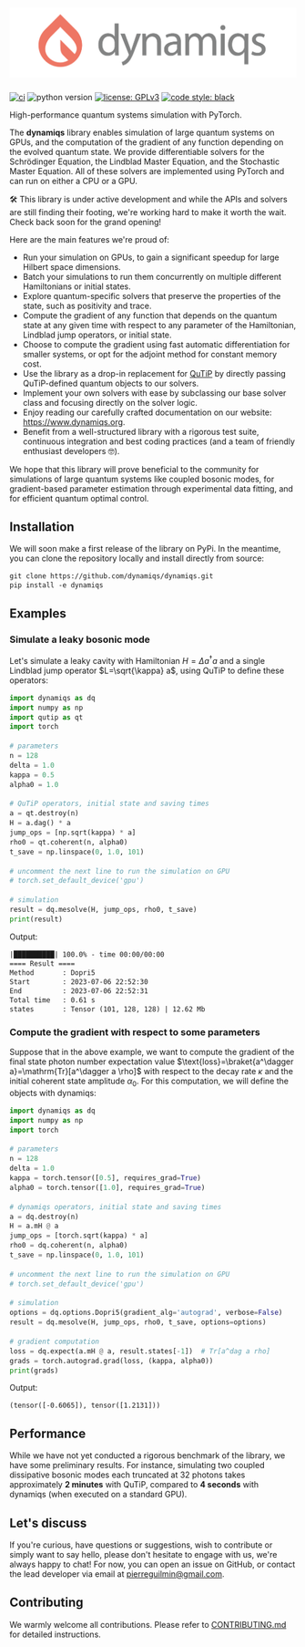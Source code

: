 <h1 align="center">
    <img src="./docs/media/dynamiqs_logo.png" width="520" alt="dynamiqs library logo">
</h1>

[![ci](https://github.com/dynamiqs/dynamiqs/actions/workflows/ci.yml/badge.svg)](https://github.com/dynamiqs/dynamiqs/actions/workflows/ci.yml)  ![python version](https://img.shields.io/badge/python-3.8%2B-blue) [![license: GPLv3](https://img.shields.io/badge/license-GPLv3-yellow)](./LICENSE) [![code style: black](https://img.shields.io/badge/code%20style-black-000000.svg)](https://github.com/psf/black)

<!-- PyTorch implementation of differentiable quantum dynamics solvers. -->
<!-- Differentiable Quantum Solvers -->

High-performance quantum systems simulation with PyTorch.

The **dynamiqs** library enables simulation of large quantum systems on GPUs, and the computation of the gradient of any function depending on the evolved quantum state. We provide differentiable solvers for the Schrödinger Equation, the Lindblad Master Equation, and the Stochastic Master Equation. All of these solvers are implemented using PyTorch and can run on either a CPU or a GPU.

:hammer_and_wrench: This library is under active development and while the APIs and solvers are still finding their footing, we're working hard to make it worth the wait. Check back soon for the grand opening!

Here are the main features we're proud of:

- Run your simulation on GPUs, to gain a significant speedup for large Hilbert space dimensions.
- Batch your simulations to run them concurrently on multiple different Hamiltonians or initial states.
- Explore quantum-specific solvers that preserve the properties of the state, such as positivity and trace.
- Compute the gradient of any function that depends on the quantum state at any given time with respect to any parameter of the Hamiltonian, Lindblad jump operators, or initial state.
- Choose to compute the gradient using fast automatic differentiation for smaller systems, or opt for the adjoint method for constant memory cost.
- Use the library as a drop-in replacement for [QuTiP](https://qutip.org/) by directly passing QuTiP-defined quantum objects to our solvers.
- Implement your own solvers with ease by subclassing our base solver class and focusing directly on the solver logic.
- Enjoy reading our carefully crafted documentation on our website: <https://www.dynamiqs.org>.
- Benefit from a well-structured library with a rigorous test suite, continuous integration and best coding practices (and a team of friendly enthusiast developers :nerd_face:).

We hope that this library will prove beneficial to the community for simulations of large quantum systems like coupled bosonic modes, for gradient-based parameter estimation through experimental data fitting, and for efficient quantum optimal control.

## Installation

We will soon make a first release of the library on PyPi. In the meantime, you can clone the repository locally and install directly from source:

```shell
git clone https://github.com/dynamiqs/dynamiqs.git
pip install -e dynamiqs
```

## Examples

### Simulate a leaky bosonic mode

Let's simulate a leaky cavity with Hamiltonian $H=\Delta a^\dagger a$ and a single Lindblad jump operator $L=\sqrt{\kappa} a$, using QuTiP to define these operators:

```python
import dynamiqs as dq
import numpy as np
import qutip as qt
import torch

# parameters
n = 128
delta = 1.0
kappa = 0.5
alpha0 = 1.0

# QuTiP operators, initial state and saving times
a = qt.destroy(n)
H = a.dag() * a
jump_ops = [np.sqrt(kappa) * a]
rho0 = qt.coherent(n, alpha0)
t_save = np.linspace(0, 1.0, 101)

# uncomment the next line to run the simulation on GPU
# torch.set_default_device('gpu')

# simulation
result = dq.mesolve(H, jump_ops, rho0, t_save)
print(result)
```

Output:

```shell
|██████████| 100.0% - time 00:00/00:00
==== Result ====
Method       : Dopri5
Start        : 2023-07-06 22:52:30
End          : 2023-07-06 22:52:31
Total time   : 0.61 s
states       : Tensor (101, 128, 128) | 12.62 Mb
```

### Compute the gradient with respect to some parameters

Suppose that in the above example, we want to compute the gradient of the final state photon number expectation value $\text{loss}=\braket{a^\dagger a}=\mathrm{Tr}[a^\dagger a \rho]$ with respect to the decay rate $\kappa$ and the initial coherent state amplitude $\alpha_0$. For this computation, we will define the objects with dynamiqs:

```python
import dynamiqs as dq
import numpy as np
import torch

# parameters
n = 128
delta = 1.0
kappa = torch.tensor([0.5], requires_grad=True)
alpha0 = torch.tensor([1.0], requires_grad=True)

# dynamiqs operators, initial state and saving times
a = dq.destroy(n)
H = a.mH @ a
jump_ops = [torch.sqrt(kappa) * a]
rho0 = dq.coherent(n, alpha0)
t_save = np.linspace(0, 1.0, 101)

# uncomment the next line to run the simulation on GPU
# torch.set_default_device('gpu')

# simulation
options = dq.options.Dopri5(gradient_alg='autograd', verbose=False)
result = dq.mesolve(H, jump_ops, rho0, t_save, options=options)

# gradient computation
loss = dq.expect(a.mH @ a, result.states[-1])  # Tr[a^dag a rho]
grads = torch.autograd.grad(loss, (kappa, alpha0))
print(grads)
```

Output:

```shell
(tensor([-0.6065]), tensor([1.2131]))
```

## Performance

While we have not yet conducted a rigorous benchmark of the library, we have some preliminary results. For instance, simulating two coupled dissipative bosonic modes each truncated at 32 photons takes approximately **2 minutes** with QuTiP, compared to **4 seconds** with dynamiqs (when executed on a standard GPU).

## Let's discuss

If you're curious, have questions or suggestions, wish to contribute or simply want to say hello, please don't hesitate to engage with us, we're always happy to chat! For now, you can open an issue on GitHub, or contact the lead developer via email at <pierreguilmin@gmail.com>.

## Contributing

We warmly welcome all contributions. Please refer to [CONTRIBUTING.md](CONTRIBUTING.md) for detailed instructions.
